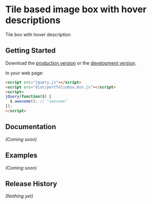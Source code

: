 # Tile based image box with hover descriptions

Tile box with hover description

## Getting Started

Download the [production version][min] or the [development version][max].

[min]: https://raw.githubusercontent.com/nikrich/jquery-portfoliobox/master/dist/jquery.portfoliobox.min.js
[max]: https://raw.githubusercontent.com/nikrich/jquery-portfoliobox/master/dist/jquery.portfoliobox.js

In your web page:

```html
<script src="jquery.js"></script>
<script src="dist/portfoliobox.min.js"></script>
<script>
jQuery(function($) {
  $.awesome(); // "awesome"
});
</script>
```

## Documentation
_(Coming soon)_

## Examples
_(Coming soon)_

## Release History
_(Nothing yet)_
